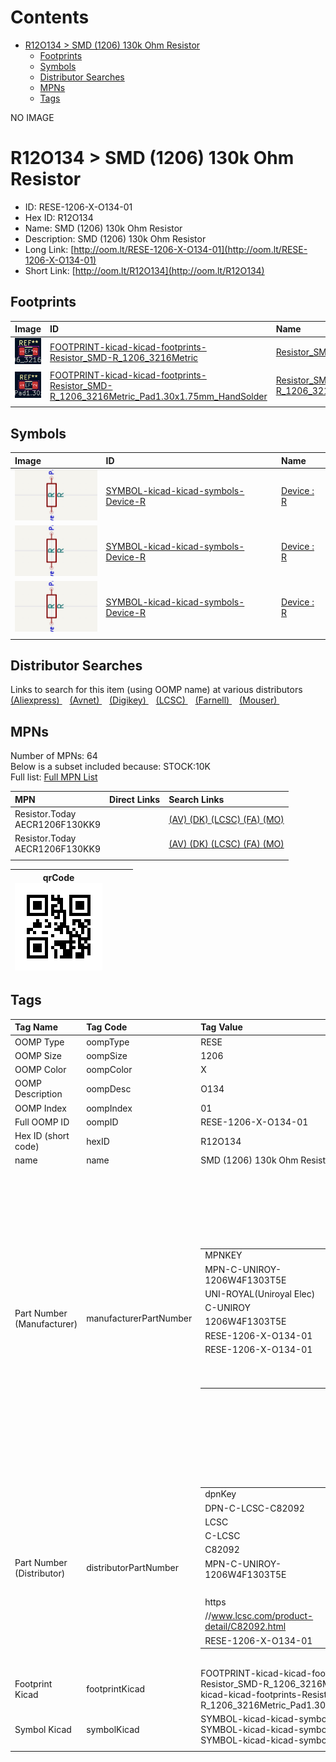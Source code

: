 



Contents
========

* [R12O134 > SMD (1206) 130k Ohm Resistor](#r12o134--smd-1206-130k-ohm-resistor)
	* [Footprints](#footprints)
	* [Symbols](#symbols)
	* [Distributor Searches](#distributor-searches)
	* [MPNs](#mpns)
	* [Tags](#tags)
  
NO IMAGE  
# R12O134 > SMD (1206) 130k Ohm Resistor

- ID: RESE-1206-X-O134-01
- Hex ID: R12O134
- Name: SMD (1206) 130k Ohm Resistor
- Description: SMD (1206) 130k Ohm Resistor
- Long Link: [http://oom.lt/RESE-1206-X-O134-01](http://oom.lt/RESE-1206-X-O134-01)
- Short Link: [http://oom.lt/R12O134](http://oom.lt/R12O134)

## Footprints
  

|Image|ID|Name|
| :--- | :--- | :--- |
|[![](https://raw.githubusercontent.com/oomlout/oomlout_OOMP_eda_V2/main/FOOTPRINT/kicad/kicad-footprints/Resistor_SMD/R_1206_3216Metric/image_140.png)](https://github.com/oomlout/oomlout_OOMP_eda_V2/tree/main/FOOTPRINT/kicad/kicad-footprints/Resistor_SMD/R_1206_3216Metric/)|[FOOTPRINT-kicad-kicad-footprints-Resistor_SMD-R_1206_3216Metric](https://github.com/oomlout/oomlout_OOMP_eda_V2/tree/main/FOOTPRINT/kicad/kicad-footprints/Resistor_SMD/R_1206_3216Metric/)|[Resistor_SMD : R_1206_3216Metric](https://github.com/oomlout/oomlout_OOMP_eda_V2/tree/main/FOOTPRINT/kicad/kicad-footprints/Resistor_SMD/R_1206_3216Metric/)|
|[![](https://raw.githubusercontent.com/oomlout/oomlout_OOMP_eda_V2/main/FOOTPRINT/kicad/kicad-footprints/Resistor_SMD/R_1206_3216Metric_Pad1.30x1.75mm_HandSolder/image_140.png)](https://github.com/oomlout/oomlout_OOMP_eda_V2/tree/main/FOOTPRINT/kicad/kicad-footprints/Resistor_SMD/R_1206_3216Metric_Pad1.30x1.75mm_HandSolder/)|[FOOTPRINT-kicad-kicad-footprints-Resistor_SMD-R_1206_3216Metric_Pad1.30x1.75mm_HandSolder](https://github.com/oomlout/oomlout_OOMP_eda_V2/tree/main/FOOTPRINT/kicad/kicad-footprints/Resistor_SMD/R_1206_3216Metric_Pad1.30x1.75mm_HandSolder/)|[Resistor_SMD : R_1206_3216Metric_Pad1.30x1.75mm_HandSolder](https://github.com/oomlout/oomlout_OOMP_eda_V2/tree/main/FOOTPRINT/kicad/kicad-footprints/Resistor_SMD/R_1206_3216Metric_Pad1.30x1.75mm_HandSolder/)|
||||

## Symbols
  

|Image|ID|Name|
| :--- | :--- | :--- |
|[![](https://raw.githubusercontent.com/oomlout/oomlout_OOMP_eda_V2/main/SYMBOL/kicad/kicad-symbols/Device/R/image_140.png)](https://github.com/oomlout/oomlout_OOMP_eda_V2/tree/main/SYMBOL/kicad/kicad-symbols/Device/R/)|[SYMBOL-kicad-kicad-symbols-Device-R](https://github.com/oomlout/oomlout_OOMP_eda_V2/tree/main/SYMBOL/kicad/kicad-symbols/Device/R/)|[Device : R](https://github.com/oomlout/oomlout_OOMP_eda_V2/tree/main/SYMBOL/kicad/kicad-symbols/Device/R/)|
|[![](https://raw.githubusercontent.com/oomlout/oomlout_OOMP_eda_V2/main/SYMBOL/kicad/kicad-symbols/Device/R/image_140.png)](https://github.com/oomlout/oomlout_OOMP_eda_V2/tree/main/SYMBOL/kicad/kicad-symbols/Device/R/)|[SYMBOL-kicad-kicad-symbols-Device-R](https://github.com/oomlout/oomlout_OOMP_eda_V2/tree/main/SYMBOL/kicad/kicad-symbols/Device/R/)|[Device : R](https://github.com/oomlout/oomlout_OOMP_eda_V2/tree/main/SYMBOL/kicad/kicad-symbols/Device/R/)|
|[![](https://raw.githubusercontent.com/oomlout/oomlout_OOMP_eda_V2/main/SYMBOL/kicad/kicad-symbols/Device/R/image_140.png)](https://github.com/oomlout/oomlout_OOMP_eda_V2/tree/main/SYMBOL/kicad/kicad-symbols/Device/R/)|[SYMBOL-kicad-kicad-symbols-Device-R](https://github.com/oomlout/oomlout_OOMP_eda_V2/tree/main/SYMBOL/kicad/kicad-symbols/Device/R/)|[Device : R](https://github.com/oomlout/oomlout_OOMP_eda_V2/tree/main/SYMBOL/kicad/kicad-symbols/Device/R/)|
||||

## Distributor Searches
  
Links to search for this item (using OOMP name) at various distributors  
[(Aliexpress) ](https://www.aliexpress.com/wholesale?SearchText=1117SMD+1206+130k+Ohm+Resistor)&nbsp;&nbsp;&nbsp;[(Avnet) ](https://www.avnet.com/shop/us/search/SMD+1206+130k+Ohm+Resistor)&nbsp;&nbsp;&nbsp;[(Digikey) ](https://www.digikey.co.uk/en/products/result?s=SMD+1206+130k+Ohm+Resistor)&nbsp;&nbsp;&nbsp;[(LCSC) ](https://www.lcsc.com/search?q=SMD+1206+130k+Ohm+Resistor)&nbsp;&nbsp;&nbsp;[(Farnell) ](https://uk.farnell.com/search?st=SMD+1206+130k+Ohm+Resistor)&nbsp;&nbsp;&nbsp;[(Mouser) ](https://www.mouser.com/c/?q=SMD+1206+130k+Ohm+Resistor)&nbsp;&nbsp;&nbsp;
## MPNs
  
Number of MPNs: 64<br>Below is a subset included because: STOCK:10K <br>Full list: [Full MPN List](MPNLIST.md)  

|MPN|Direct Links|Search Links|
| :--- | :--- | :--- |
|Resistor.Today<br>AECR1206F130KK9||[(AV) ](https://www.avnet.com/shop/us/search/AECR1206F130KK9)[(DK) ](https://www.digikey.co.uk/products/en?keywords=AECR1206F130KK9)[(LCSC) ](https://www.lcsc.com/search?q=AECR1206F130KK9)[(FA) ](https://uk.farnell.com/search?st=AECR1206F130KK9)[(MO) ](https://www.mouser.com/c/?q=AECR1206F130KK9)|
|Resistor.Today<br>AECR1206F130KK9||[(AV) ](https://www.avnet.com/shop/us/search/AECR1206F130KK9)[(DK) ](https://www.digikey.co.uk/products/en?keywords=AECR1206F130KK9)[(LCSC) ](https://www.lcsc.com/search?q=AECR1206F130KK9)[(FA) ](https://uk.farnell.com/search?st=AECR1206F130KK9)[(MO) ](https://www.mouser.com/c/?q=AECR1206F130KK9)|
||||
  

|qrCode<br>[![](https://raw.githubusercontent.com/oomlout/oomlout_OOMP_parts_V2/main/RESE/1206/X/O134/01/qrCode_140.png)](https://github.com/oomlout/oomlout_OOMP_parts_V2/tree/main/RESE/1206/X/O134/01/qrCode.png)||||
| :---: | :---: | :---: | :---: |

## Tags
  

|Tag Name|Tag Code|Tag Value|
| :--- | :--- | :--- |
|OOMP Type|oompType|RESE|
|OOMP Size|oompSize|1206|
|OOMP Color|oompColor|X|
|OOMP Description|oompDesc|O134|
|OOMP Index|oompIndex|01|
|Full OOMP ID|oompID|RESE-1206-X-O134-01|
|Hex ID (short code)|hexID|R12O134|
|name|name|SMD (1206) 130k Ohm Resistor|
|Part Number (Manufacturer)|manufacturerPartNumber|<table><tr><td>MPNKEY</td></tr><tr><td> MPN-C-UNIROY-1206W4F1303T5E</td><td> MANUFACTURER</td></tr><tr><td> UNI-ROYAL(Uniroyal Elec)</td><td> MANUCODE</td></tr><tr><td> C-UNIROY</td><td> MPN</td></tr><tr><td> 1206W4F1303T5E</td><td> OOMPIDPARTIAL</td></tr><tr><td> RESE-1206-X-O134-01</td><td> OOMPID</td></tr><tr><td> RESE-1206-X-O134-01</td><td> LINK</td></tr><tr><td> </td><td> DESCRIPTION</td></tr><tr><td> </td><td> TAGS</td></tr><tr><td> </td></tr></table></td><td> <table><tr><td>MPNKEY</td></tr><tr><td> MPN-C-UNIROY-1206W4J0134T5E</td><td> MANUFACTURER</td></tr><tr><td> UNI-ROYAL(Uniroyal Elec)</td><td> MANUCODE</td></tr><tr><td> C-UNIROY</td><td> MPN</td></tr><tr><td> 1206W4J0134T5E</td><td> OOMPIDPARTIAL</td></tr><tr><td> RESE-1206-X-O134-01</td><td> OOMPID</td></tr><tr><td> RESE-1206-X-O134-01</td><td> LINK</td></tr><tr><td> </td><td> DESCRIPTION</td></tr><tr><td> </td><td> TAGS</td></tr><tr><td> </td></tr></table></td><td> <table><tr><td>MPNKEY</td></tr><tr><td> MPN-C-RALEC-RTT061303FTP</td><td> MANUFACTURER</td></tr><tr><td> RALEC</td><td> MANUCODE</td></tr><tr><td> C-RALEC</td><td> MPN</td></tr><tr><td> RTT061303FTP</td><td> OOMPIDPARTIAL</td></tr><tr><td> RESE-1206-X-O134-01</td><td> OOMPID</td></tr><tr><td> RESE-1206-X-O134-01</td><td> LINK</td></tr><tr><td> </td><td> DESCRIPTION</td></tr><tr><td> </td><td> TAGS</td></tr><tr><td> STOCK</td></tr><tr><td>1K</td></tr></table></td><td> <table><tr><td>MPNKEY</td></tr><tr><td> MPN-C-RALEC-RTT06134JTP</td><td> MANUFACTURER</td></tr><tr><td> RALEC</td><td> MANUCODE</td></tr><tr><td> C-RALEC</td><td> MPN</td></tr><tr><td> RTT06134JTP</td><td> OOMPIDPARTIAL</td></tr><tr><td> RESE-1206-X-O134-01</td><td> OOMPID</td></tr><tr><td> RESE-1206-X-O134-01</td><td> LINK</td></tr><tr><td> </td><td> DESCRIPTION</td></tr><tr><td> </td><td> TAGS</td></tr><tr><td> </td></tr></table></td><td> <table><tr><td>MPNKEY</td></tr><tr><td> MPN-C-WALSIN-WR12X1303FTL</td><td> MANUFACTURER</td></tr><tr><td> Walsin Tech Corp</td><td> MANUCODE</td></tr><tr><td> C-WALSIN</td><td> MPN</td></tr><tr><td> WR12X1303FTL</td><td> OOMPIDPARTIAL</td></tr><tr><td> RESE-1206-X-O134-01</td><td> OOMPID</td></tr><tr><td> RESE-1206-X-O134-01</td><td> LINK</td></tr><tr><td> </td><td> DESCRIPTION</td></tr><tr><td> </td><td> TAGS</td></tr><tr><td> STOCK</td></tr><tr><td>1K</td></tr></table></td><td> <table><tr><td>MPNKEY</td></tr><tr><td> MPN-C-BOURNS-CR1206-FX-1303ELF</td><td> MANUFACTURER</td></tr><tr><td> BOURNS</td><td> MANUCODE</td></tr><tr><td> C-BOURNS</td><td> MPN</td></tr><tr><td> CR1206-FX-1303ELF</td><td> OOMPIDPARTIAL</td></tr><tr><td> RESE-1206-X-O134-01</td><td> OOMPID</td></tr><tr><td> RESE-1206-X-O134-01</td><td> LINK</td></tr><tr><td> </td><td> DESCRIPTION</td></tr><tr><td> </td><td> TAGS</td></tr><tr><td> STOCK</td></tr><tr><td>1K</td></tr></table></td><td> <table><tr><td>MPNKEY</td></tr><tr><td> MPN-C-TAITEC-RMS12JT134</td><td> MANUFACTURER</td></tr><tr><td> TA-I Tech</td><td> MANUCODE</td></tr><tr><td> C-TAITEC</td><td> MPN</td></tr><tr><td> RMS12JT134</td><td> OOMPIDPARTIAL</td></tr><tr><td> RESE-1206-X-O134-01</td><td> OOMPID</td></tr><tr><td> RESE-1206-X-O134-01</td><td> LINK</td></tr><tr><td> </td><td> DESCRIPTION</td></tr><tr><td> </td><td> TAGS</td></tr><tr><td> </td></tr></table></td><td> <table><tr><td>MPNKEY</td></tr><tr><td> MPN-C-YAGEO-AC1206FR-07130KL</td><td> MANUFACTURER</td></tr><tr><td> YAGEO</td><td> MANUCODE</td></tr><tr><td> C-YAGEO</td><td> MPN</td></tr><tr><td> AC1206FR-07130KL</td><td> OOMPIDPARTIAL</td></tr><tr><td> RESE-1206-X-O134-01</td><td> OOMPID</td></tr><tr><td> RESE-1206-X-O134-01</td><td> LINK</td></tr><tr><td> </td><td> DESCRIPTION</td></tr><tr><td> </td><td> TAGS</td></tr><tr><td> STOCK</td></tr><tr><td>1K</td></tr></table></td><td> <table><tr><td>MPNKEY</td></tr><tr><td> MPN-C-YAGEO-AC1206JR-07130KL</td><td> MANUFACTURER</td></tr><tr><td> YAGEO</td><td> MANUCODE</td></tr><tr><td> C-YAGEO</td><td> MPN</td></tr><tr><td> AC1206JR-07130KL</td><td> OOMPIDPARTIAL</td></tr><tr><td> RESE-1206-X-O134-01</td><td> OOMPID</td></tr><tr><td> RESE-1206-X-O134-01</td><td> LINK</td></tr><tr><td> </td><td> DESCRIPTION</td></tr><tr><td> </td><td> TAGS</td></tr><tr><td> </td></tr></table></td><td> <table><tr><td>MPNKEY</td></tr><tr><td> MPN-C-TAITEC-RM12FTN1303</td><td> MANUFACTURER</td></tr><tr><td> TA-I Tech</td><td> MANUCODE</td></tr><tr><td> C-TAITEC</td><td> MPN</td></tr><tr><td> RM12FTN1303</td><td> OOMPIDPARTIAL</td></tr><tr><td> RESE-1206-X-O134-01</td><td> OOMPID</td></tr><tr><td> RESE-1206-X-O134-01</td><td> LINK</td></tr><tr><td> </td><td> DESCRIPTION</td></tr><tr><td> </td><td> TAGS</td></tr><tr><td> </td></tr></table></td><td> <table><tr><td>MPNKEY</td></tr><tr><td> MPN-C-FHGUAN-RS-06K1303FT</td><td> MANUFACTURER</td></tr><tr><td> FH (Guangdong Fenghua Advanced Tech)</td><td> MANUCODE</td></tr><tr><td> C-FHGUAN</td><td> MPN</td></tr><tr><td> RS-06K1303FT</td><td> OOMPIDPARTIAL</td></tr><tr><td> RESE-1206-X-O134-01</td><td> OOMPID</td></tr><tr><td> RESE-1206-X-O134-01</td><td> LINK</td></tr><tr><td> </td><td> DESCRIPTION</td></tr><tr><td> </td><td> TAGS</td></tr><tr><td> STOCK</td></tr><tr><td>1K</td></tr></table></td><td> <table><tr><td>MPNKEY</td></tr><tr><td> MPN-C-FHGUAN-RS-06K134JT</td><td> MANUFACTURER</td></tr><tr><td> FH (Guangdong Fenghua Advanced Tech)</td><td> MANUCODE</td></tr><tr><td> C-FHGUAN</td><td> MPN</td></tr><tr><td> RS-06K134JT</td><td> OOMPIDPARTIAL</td></tr><tr><td> RESE-1206-X-O134-01</td><td> OOMPID</td></tr><tr><td> RESE-1206-X-O134-01</td><td> LINK</td></tr><tr><td> </td><td> DESCRIPTION</td></tr><tr><td> </td><td> TAGS</td></tr><tr><td> STOCK</td></tr><tr><td>1K</td></tr></table></td><td> <table><tr><td>MPNKEY</td></tr><tr><td> MPN-C-RESIST-AECR1206F130KK9</td><td> MANUFACTURER</td></tr><tr><td> Resistor.Today</td><td> MANUCODE</td></tr><tr><td> C-RESIST</td><td> MPN</td></tr><tr><td> AECR1206F130KK9</td><td> OOMPIDPARTIAL</td></tr><tr><td> RESE-1206-X-O134-01</td><td> OOMPID</td></tr><tr><td> RESE-1206-X-O134-01</td><td> LINK</td></tr><tr><td> </td><td> DESCRIPTION</td></tr><tr><td> </td><td> TAGS</td></tr><tr><td> STOCK</td></tr><tr><td>10K</td></tr></table></td><td> <table><tr><td>MPNKEY</td></tr><tr><td> MPN-C-WALSIN-WR12X134JTL</td><td> MANUFACTURER</td></tr><tr><td> Walsin Tech Corp</td><td> MANUCODE</td></tr><tr><td> C-WALSIN</td><td> MPN</td></tr><tr><td> WR12X134JTL</td><td> OOMPIDPARTIAL</td></tr><tr><td> RESE-1206-X-O134-01</td><td> OOMPID</td></tr><tr><td> RESE-1206-X-O134-01</td><td> LINK</td></tr><tr><td> </td><td> DESCRIPTION</td></tr><tr><td> </td><td> TAGS</td></tr><tr><td> </td></tr></table></td><td> <table><tr><td>MPNKEY</td></tr><tr><td> MPN-C-YAGEO-RC1206FR-07130KL</td><td> MANUFACTURER</td></tr><tr><td> YAGEO</td><td> MANUCODE</td></tr><tr><td> C-YAGEO</td><td> MPN</td></tr><tr><td> RC1206FR-07130KL</td><td> OOMPIDPARTIAL</td></tr><tr><td> RESE-1206-X-O134-01</td><td> OOMPID</td></tr><tr><td> RESE-1206-X-O134-01</td><td> LINK</td></tr><tr><td> </td><td> DESCRIPTION</td></tr><tr><td> </td><td> TAGS</td></tr><tr><td> STOCK</td></tr><tr><td>1K</td></tr></table></td><td> <table><tr><td>MPNKEY</td></tr><tr><td> MPN-C-YAGEO-RC1206JR-07130KL</td><td> MANUFACTURER</td></tr><tr><td> YAGEO</td><td> MANUCODE</td></tr><tr><td> C-YAGEO</td><td> MPN</td></tr><tr><td> RC1206JR-07130KL</td><td> OOMPIDPARTIAL</td></tr><tr><td> RESE-1206-X-O134-01</td><td> OOMPID</td></tr><tr><td> RESE-1206-X-O134-01</td><td> LINK</td></tr><tr><td> </td><td> DESCRIPTION</td></tr><tr><td> </td><td> TAGS</td></tr><tr><td> STOCK</td></tr><tr><td>1K</td></tr></table></td><td> <table><tr><td>MPNKEY</td></tr><tr><td> MPN-C-KOASPE-RK73H2BTTD1303F</td><td> MANUFACTURER</td></tr><tr><td> KOA Speer Elec</td><td> MANUCODE</td></tr><tr><td> C-KOASPE</td><td> MPN</td></tr><tr><td> RK73H2BTTD1303F</td><td> OOMPIDPARTIAL</td></tr><tr><td> RESE-1206-X-O134-01</td><td> OOMPID</td></tr><tr><td> RESE-1206-X-O134-01</td><td> LINK</td></tr><tr><td> </td><td> DESCRIPTION</td></tr><tr><td> </td><td> TAGS</td></tr><tr><td> </td></tr></table></td><td> <table><tr><td>MPNKEY</td></tr><tr><td> MPN-C-PANASO-ERJ-U08J134V</td><td> MANUFACTURER</td></tr><tr><td> PANASONIC</td><td> MANUCODE</td></tr><tr><td> C-PANASO</td><td> MPN</td></tr><tr><td> ERJ-U08J134V</td><td> OOMPIDPARTIAL</td></tr><tr><td> RESE-1206-X-O134-01</td><td> OOMPID</td></tr><tr><td> RESE-1206-X-O134-01</td><td> LINK</td></tr><tr><td> </td><td> DESCRIPTION</td></tr><tr><td> </td><td> TAGS</td></tr><tr><td> </td></tr></table></td><td> <table><tr><td>MPNKEY</td></tr><tr><td> MPN-C-SUSUMU-RGV3216P-1303-B-T1</td><td> MANUFACTURER</td></tr><tr><td> SUSUMU</td><td> MANUCODE</td></tr><tr><td> C-SUSUMU</td><td> MPN</td></tr><tr><td> RGV3216P-1303-B-T1</td><td> OOMPIDPARTIAL</td></tr><tr><td> RESE-1206-X-O134-01</td><td> OOMPID</td></tr><tr><td> RESE-1206-X-O134-01</td><td> LINK</td></tr><tr><td> </td><td> DESCRIPTION</td></tr><tr><td> </td><td> TAGS</td></tr><tr><td> </td></tr></table></td><td> <table><tr><td>MPNKEY</td></tr><tr><td> MPN-C-YAGEO-AT1206DRE07130KL</td><td> MANUFACTURER</td></tr><tr><td> YAGEO</td><td> MANUCODE</td></tr><tr><td> C-YAGEO</td><td> MPN</td></tr><tr><td> AT1206DRE07130KL</td><td> OOMPIDPARTIAL</td></tr><tr><td> RESE-1206-X-O134-01</td><td> OOMPID</td></tr><tr><td> RESE-1206-X-O134-01</td><td> LINK</td></tr><tr><td> </td><td> DESCRIPTION</td></tr><tr><td> </td><td> TAGS</td></tr><tr><td> </td></tr></table></td><td> <table><tr><td>MPNKEY</td></tr><tr><td> MPN-C-VISHAY-MCA12060D1303BP100</td><td> MANUFACTURER</td></tr><tr><td> Vishay Intertech</td><td> MANUCODE</td></tr><tr><td> C-VISHAY</td><td> MPN</td></tr><tr><td> MCA12060D1303BP100</td><td> OOMPIDPARTIAL</td></tr><tr><td> RESE-1206-X-O134-01</td><td> OOMPID</td></tr><tr><td> RESE-1206-X-O134-01</td><td> LINK</td></tr><tr><td> </td><td> DESCRIPTION</td></tr><tr><td> </td><td> TAGS</td></tr><tr><td> </td></tr></table></td><td> <table><tr><td>MPNKEY</td></tr><tr><td> MPN-C-SUSUMU-RG3216N-1303-B-T5</td><td> MANUFACTURER</td></tr><tr><td> SUSUMU</td><td> MANUCODE</td></tr><tr><td> C-SUSUMU</td><td> MPN</td></tr><tr><td> RG3216N-1303-B-T5</td><td> OOMPIDPARTIAL</td></tr><tr><td> RESE-1206-X-O134-01</td><td> OOMPID</td></tr><tr><td> RESE-1206-X-O134-01</td><td> LINK</td></tr><tr><td> </td><td> DESCRIPTION</td></tr><tr><td> </td><td> TAGS</td></tr><tr><td> </td></tr></table></td><td> <table><tr><td>MPNKEY</td></tr><tr><td> MPN-C-TECONN-RP73D2B130KBTDF</td><td> MANUFACTURER</td></tr><tr><td> TE Connectivity</td><td> MANUCODE</td></tr><tr><td> C-TECONN</td><td> MPN</td></tr><tr><td> RP73D2B130KBTDF</td><td> OOMPIDPARTIAL</td></tr><tr><td> RESE-1206-X-O134-01</td><td> OOMPID</td></tr><tr><td> RESE-1206-X-O134-01</td><td> LINK</td></tr><tr><td> </td><td> DESCRIPTION</td></tr><tr><td> </td><td> TAGS</td></tr><tr><td> </td></tr></table></td><td> <table><tr><td>MPNKEY</td></tr><tr><td> MPN-C-PANASO-ERJ-8ENF1303V</td><td> MANUFACTURER</td></tr><tr><td> PANASONIC</td><td> MANUCODE</td></tr><tr><td> C-PANASO</td><td> MPN</td></tr><tr><td> ERJ-8ENF1303V</td><td> OOMPIDPARTIAL</td></tr><tr><td> RESE-1206-X-O134-01</td><td> OOMPID</td></tr><tr><td> RESE-1206-X-O134-01</td><td> LINK</td></tr><tr><td> </td><td> DESCRIPTION</td></tr><tr><td> </td><td> TAGS</td></tr><tr><td> </td></tr></table></td><td> <table><tr><td>MPNKEY</td></tr><tr><td> MPN-C-VISHAY-TNPW1206130KBEEA</td><td> MANUFACTURER</td></tr><tr><td> Vishay Intertech</td><td> MANUCODE</td></tr><tr><td> C-VISHAY</td><td> MPN</td></tr><tr><td> TNPW1206130KBEEA</td><td> OOMPIDPARTIAL</td></tr><tr><td> RESE-1206-X-O134-01</td><td> OOMPID</td></tr><tr><td> RESE-1206-X-O134-01</td><td> LINK</td></tr><tr><td> </td><td> DESCRIPTION</td></tr><tr><td> </td><td> TAGS</td></tr><tr><td> </td></tr></table></td><td> <table><tr><td>MPNKEY</td></tr><tr><td> MPN-C-TECONN-RQ73C2B130KBTD</td><td> MANUFACTURER</td></tr><tr><td> TE Connectivity</td><td> MANUCODE</td></tr><tr><td> C-TECONN</td><td> MPN</td></tr><tr><td> RQ73C2B130KBTD</td><td> OOMPIDPARTIAL</td></tr><tr><td> RESE-1206-X-O134-01</td><td> OOMPID</td></tr><tr><td> RESE-1206-X-O134-01</td><td> LINK</td></tr><tr><td> </td><td> DESCRIPTION</td></tr><tr><td> </td><td> TAGS</td></tr><tr><td> </td></tr></table></td><td> <table><tr><td>MPNKEY</td></tr><tr><td> MPN-C-VISHAY-CRCW1206130KJNEA</td><td> MANUFACTURER</td></tr><tr><td> Vishay Intertech</td><td> MANUCODE</td></tr><tr><td> C-VISHAY</td><td> MPN</td></tr><tr><td> CRCW1206130KJNEA</td><td> OOMPIDPARTIAL</td></tr><tr><td> RESE-1206-X-O134-01</td><td> OOMPID</td></tr><tr><td> RESE-1206-X-O134-01</td><td> LINK</td></tr><tr><td> </td><td> DESCRIPTION</td></tr><tr><td> </td><td> TAGS</td></tr><tr><td> </td></tr></table></td><td> <table><tr><td>MPNKEY</td></tr><tr><td> MPN-C-TECONN-CRG1206F130K</td><td> MANUFACTURER</td></tr><tr><td> TE Connectivity</td><td> MANUCODE</td></tr><tr><td> C-TECONN</td><td> MPN</td></tr><tr><td> CRG1206F130K</td><td> OOMPIDPARTIAL</td></tr><tr><td> RESE-1206-X-O134-01</td><td> OOMPID</td></tr><tr><td> RESE-1206-X-O134-01</td><td> LINK</td></tr><tr><td> </td><td> DESCRIPTION</td></tr><tr><td> </td><td> TAGS</td></tr><tr><td> </td></tr></table></td><td> <table><tr><td>MPNKEY</td></tr><tr><td> MPN-C-TECONN-CRGH1206J130K</td><td> MANUFACTURER</td></tr><tr><td> TE Connectivity</td><td> MANUCODE</td></tr><tr><td> C-TECONN</td><td> MPN</td></tr><tr><td> CRGH1206J130K</td><td> OOMPIDPARTIAL</td></tr><tr><td> RESE-1206-X-O134-01</td><td> OOMPID</td></tr><tr><td> RESE-1206-X-O134-01</td><td> LINK</td></tr><tr><td> </td><td> DESCRIPTION</td></tr><tr><td> </td><td> TAGS</td></tr><tr><td> </td></tr></table></td><td> <table><tr><td>MPNKEY</td></tr><tr><td> MPN-C-ROHMSE-KTR18EZPJ134</td><td> MANUFACTURER</td></tr><tr><td> ROHM Semicon</td><td> MANUCODE</td></tr><tr><td> C-ROHMSE</td><td> MPN</td></tr><tr><td> KTR18EZPJ134</td><td> OOMPIDPARTIAL</td></tr><tr><td> RESE-1206-X-O134-01</td><td> OOMPID</td></tr><tr><td> RESE-1206-X-O134-01</td><td> LINK</td></tr><tr><td> </td><td> DESCRIPTION</td></tr><tr><td> </td><td> TAGS</td></tr><tr><td> </td></tr></table></td><td> <table><tr><td>MPNKEY</td></tr><tr><td> MPN-C-TECONN-CRGH1206F130K</td><td> MANUFACTURER</td></tr><tr><td> TE Connectivity</td><td> MANUCODE</td></tr><tr><td> C-TECONN</td><td> MPN</td></tr><tr><td> CRGH1206F130K</td><td> OOMPIDPARTIAL</td></tr><tr><td> RESE-1206-X-O134-01</td><td> OOMPID</td></tr><tr><td> RESE-1206-X-O134-01</td><td> LINK</td></tr><tr><td> </td><td> DESCRIPTION</td></tr><tr><td> </td><td> TAGS</td></tr><tr><td> </td></tr></table></td><td> <table><tr><td>MPNKEY</td></tr><tr><td> MPN-C-PANASO-ERJ-S08J134V</td><td> MANUFACTURER</td></tr><tr><td> PANASONIC</td><td> MANUCODE</td></tr><tr><td> C-PANASO</td><td> MPN</td></tr><tr><td> ERJ-S08J134V</td><td> OOMPIDPARTIAL</td></tr><tr><td> RESE-1206-X-O134-01</td><td> OOMPID</td></tr><tr><td> RESE-1206-X-O134-01</td><td> LINK</td></tr><tr><td> </td><td> DESCRIPTION</td></tr><tr><td> </td><td> TAGS</td></tr><tr><td> </td></tr></table></td><td> <table><tr><td>MPNKEY</td></tr><tr><td> MPN-C-UNIROY-1206W4F1303T5E</td><td> MANUFACTURER</td></tr><tr><td> UNI-ROYAL(Uniroyal Elec)</td><td> MANUCODE</td></tr><tr><td> C-UNIROY</td><td> MPN</td></tr><tr><td> 1206W4F1303T5E</td><td> OOMPIDPARTIAL</td></tr><tr><td> RESE-1206-X-O134-01</td><td> OOMPID</td></tr><tr><td> RESE-1206-X-O134-01</td><td> LINK</td></tr><tr><td> </td><td> DESCRIPTION</td></tr><tr><td> </td><td> TAGS</td></tr><tr><td> </td></tr></table></td><td> <table><tr><td>MPNKEY</td></tr><tr><td> MPN-C-UNIROY-1206W4J0134T5E</td><td> MANUFACTURER</td></tr><tr><td> UNI-ROYAL(Uniroyal Elec)</td><td> MANUCODE</td></tr><tr><td> C-UNIROY</td><td> MPN</td></tr><tr><td> 1206W4J0134T5E</td><td> OOMPIDPARTIAL</td></tr><tr><td> RESE-1206-X-O134-01</td><td> OOMPID</td></tr><tr><td> RESE-1206-X-O134-01</td><td> LINK</td></tr><tr><td> </td><td> DESCRIPTION</td></tr><tr><td> </td><td> TAGS</td></tr><tr><td> </td></tr></table></td><td> <table><tr><td>MPNKEY</td></tr><tr><td> MPN-C-RALEC-RTT061303FTP</td><td> MANUFACTURER</td></tr><tr><td> RALEC</td><td> MANUCODE</td></tr><tr><td> C-RALEC</td><td> MPN</td></tr><tr><td> RTT061303FTP</td><td> OOMPIDPARTIAL</td></tr><tr><td> RESE-1206-X-O134-01</td><td> OOMPID</td></tr><tr><td> RESE-1206-X-O134-01</td><td> LINK</td></tr><tr><td> </td><td> DESCRIPTION</td></tr><tr><td> </td><td> TAGS</td></tr><tr><td> STOCK</td></tr><tr><td>1K</td></tr></table></td><td> <table><tr><td>MPNKEY</td></tr><tr><td> MPN-C-RALEC-RTT06134JTP</td><td> MANUFACTURER</td></tr><tr><td> RALEC</td><td> MANUCODE</td></tr><tr><td> C-RALEC</td><td> MPN</td></tr><tr><td> RTT06134JTP</td><td> OOMPIDPARTIAL</td></tr><tr><td> RESE-1206-X-O134-01</td><td> OOMPID</td></tr><tr><td> RESE-1206-X-O134-01</td><td> LINK</td></tr><tr><td> </td><td> DESCRIPTION</td></tr><tr><td> </td><td> TAGS</td></tr><tr><td> </td></tr></table></td><td> <table><tr><td>MPNKEY</td></tr><tr><td> MPN-C-WALSIN-WR12X1303FTL</td><td> MANUFACTURER</td></tr><tr><td> Walsin Tech Corp</td><td> MANUCODE</td></tr><tr><td> C-WALSIN</td><td> MPN</td></tr><tr><td> WR12X1303FTL</td><td> OOMPIDPARTIAL</td></tr><tr><td> RESE-1206-X-O134-01</td><td> OOMPID</td></tr><tr><td> RESE-1206-X-O134-01</td><td> LINK</td></tr><tr><td> </td><td> DESCRIPTION</td></tr><tr><td> </td><td> TAGS</td></tr><tr><td> STOCK</td></tr><tr><td>1K</td></tr></table></td><td> <table><tr><td>MPNKEY</td></tr><tr><td> MPN-C-BOURNS-CR1206-FX-1303ELF</td><td> MANUFACTURER</td></tr><tr><td> BOURNS</td><td> MANUCODE</td></tr><tr><td> C-BOURNS</td><td> MPN</td></tr><tr><td> CR1206-FX-1303ELF</td><td> OOMPIDPARTIAL</td></tr><tr><td> RESE-1206-X-O134-01</td><td> OOMPID</td></tr><tr><td> RESE-1206-X-O134-01</td><td> LINK</td></tr><tr><td> </td><td> DESCRIPTION</td></tr><tr><td> </td><td> TAGS</td></tr><tr><td> STOCK</td></tr><tr><td>1K</td></tr></table></td><td> <table><tr><td>MPNKEY</td></tr><tr><td> MPN-C-TAITEC-RMS12JT134</td><td> MANUFACTURER</td></tr><tr><td> TA-I Tech</td><td> MANUCODE</td></tr><tr><td> C-TAITEC</td><td> MPN</td></tr><tr><td> RMS12JT134</td><td> OOMPIDPARTIAL</td></tr><tr><td> RESE-1206-X-O134-01</td><td> OOMPID</td></tr><tr><td> RESE-1206-X-O134-01</td><td> LINK</td></tr><tr><td> </td><td> DESCRIPTION</td></tr><tr><td> </td><td> TAGS</td></tr><tr><td> </td></tr></table></td><td> <table><tr><td>MPNKEY</td></tr><tr><td> MPN-C-YAGEO-AC1206FR-07130KL</td><td> MANUFACTURER</td></tr><tr><td> YAGEO</td><td> MANUCODE</td></tr><tr><td> C-YAGEO</td><td> MPN</td></tr><tr><td> AC1206FR-07130KL</td><td> OOMPIDPARTIAL</td></tr><tr><td> RESE-1206-X-O134-01</td><td> OOMPID</td></tr><tr><td> RESE-1206-X-O134-01</td><td> LINK</td></tr><tr><td> </td><td> DESCRIPTION</td></tr><tr><td> </td><td> TAGS</td></tr><tr><td> STOCK</td></tr><tr><td>1K</td></tr></table></td><td> <table><tr><td>MPNKEY</td></tr><tr><td> MPN-C-YAGEO-AC1206JR-07130KL</td><td> MANUFACTURER</td></tr><tr><td> YAGEO</td><td> MANUCODE</td></tr><tr><td> C-YAGEO</td><td> MPN</td></tr><tr><td> AC1206JR-07130KL</td><td> OOMPIDPARTIAL</td></tr><tr><td> RESE-1206-X-O134-01</td><td> OOMPID</td></tr><tr><td> RESE-1206-X-O134-01</td><td> LINK</td></tr><tr><td> </td><td> DESCRIPTION</td></tr><tr><td> </td><td> TAGS</td></tr><tr><td> </td></tr></table></td><td> <table><tr><td>MPNKEY</td></tr><tr><td> MPN-C-TAITEC-RM12FTN1303</td><td> MANUFACTURER</td></tr><tr><td> TA-I Tech</td><td> MANUCODE</td></tr><tr><td> C-TAITEC</td><td> MPN</td></tr><tr><td> RM12FTN1303</td><td> OOMPIDPARTIAL</td></tr><tr><td> RESE-1206-X-O134-01</td><td> OOMPID</td></tr><tr><td> RESE-1206-X-O134-01</td><td> LINK</td></tr><tr><td> </td><td> DESCRIPTION</td></tr><tr><td> </td><td> TAGS</td></tr><tr><td> </td></tr></table></td><td> <table><tr><td>MPNKEY</td></tr><tr><td> MPN-C-FHGUAN-RS-06K1303FT</td><td> MANUFACTURER</td></tr><tr><td> FH (Guangdong Fenghua Advanced Tech)</td><td> MANUCODE</td></tr><tr><td> C-FHGUAN</td><td> MPN</td></tr><tr><td> RS-06K1303FT</td><td> OOMPIDPARTIAL</td></tr><tr><td> RESE-1206-X-O134-01</td><td> OOMPID</td></tr><tr><td> RESE-1206-X-O134-01</td><td> LINK</td></tr><tr><td> </td><td> DESCRIPTION</td></tr><tr><td> </td><td> TAGS</td></tr><tr><td> STOCK</td></tr><tr><td>1K</td></tr></table></td><td> <table><tr><td>MPNKEY</td></tr><tr><td> MPN-C-FHGUAN-RS-06K134JT</td><td> MANUFACTURER</td></tr><tr><td> FH (Guangdong Fenghua Advanced Tech)</td><td> MANUCODE</td></tr><tr><td> C-FHGUAN</td><td> MPN</td></tr><tr><td> RS-06K134JT</td><td> OOMPIDPARTIAL</td></tr><tr><td> RESE-1206-X-O134-01</td><td> OOMPID</td></tr><tr><td> RESE-1206-X-O134-01</td><td> LINK</td></tr><tr><td> </td><td> DESCRIPTION</td></tr><tr><td> </td><td> TAGS</td></tr><tr><td> STOCK</td></tr><tr><td>1K</td></tr></table></td><td> <table><tr><td>MPNKEY</td></tr><tr><td> MPN-C-RESIST-AECR1206F130KK9</td><td> MANUFACTURER</td></tr><tr><td> Resistor.Today</td><td> MANUCODE</td></tr><tr><td> C-RESIST</td><td> MPN</td></tr><tr><td> AECR1206F130KK9</td><td> OOMPIDPARTIAL</td></tr><tr><td> RESE-1206-X-O134-01</td><td> OOMPID</td></tr><tr><td> RESE-1206-X-O134-01</td><td> LINK</td></tr><tr><td> </td><td> DESCRIPTION</td></tr><tr><td> </td><td> TAGS</td></tr><tr><td> STOCK</td></tr><tr><td>10K</td></tr></table></td><td> <table><tr><td>MPNKEY</td></tr><tr><td> MPN-C-WALSIN-WR12X134JTL</td><td> MANUFACTURER</td></tr><tr><td> Walsin Tech Corp</td><td> MANUCODE</td></tr><tr><td> C-WALSIN</td><td> MPN</td></tr><tr><td> WR12X134JTL</td><td> OOMPIDPARTIAL</td></tr><tr><td> RESE-1206-X-O134-01</td><td> OOMPID</td></tr><tr><td> RESE-1206-X-O134-01</td><td> LINK</td></tr><tr><td> </td><td> DESCRIPTION</td></tr><tr><td> </td><td> TAGS</td></tr><tr><td> </td></tr></table></td><td> <table><tr><td>MPNKEY</td></tr><tr><td> MPN-C-YAGEO-RC1206FR-07130KL</td><td> MANUFACTURER</td></tr><tr><td> YAGEO</td><td> MANUCODE</td></tr><tr><td> C-YAGEO</td><td> MPN</td></tr><tr><td> RC1206FR-07130KL</td><td> OOMPIDPARTIAL</td></tr><tr><td> RESE-1206-X-O134-01</td><td> OOMPID</td></tr><tr><td> RESE-1206-X-O134-01</td><td> LINK</td></tr><tr><td> </td><td> DESCRIPTION</td></tr><tr><td> </td><td> TAGS</td></tr><tr><td> STOCK</td></tr><tr><td>1K</td></tr></table></td><td> <table><tr><td>MPNKEY</td></tr><tr><td> MPN-C-YAGEO-RC1206JR-07130KL</td><td> MANUFACTURER</td></tr><tr><td> YAGEO</td><td> MANUCODE</td></tr><tr><td> C-YAGEO</td><td> MPN</td></tr><tr><td> RC1206JR-07130KL</td><td> OOMPIDPARTIAL</td></tr><tr><td> RESE-1206-X-O134-01</td><td> OOMPID</td></tr><tr><td> RESE-1206-X-O134-01</td><td> LINK</td></tr><tr><td> </td><td> DESCRIPTION</td></tr><tr><td> </td><td> TAGS</td></tr><tr><td> STOCK</td></tr><tr><td>1K</td></tr></table></td><td> <table><tr><td>MPNKEY</td></tr><tr><td> MPN-C-KOASPE-RK73H2BTTD1303F</td><td> MANUFACTURER</td></tr><tr><td> KOA Speer Elec</td><td> MANUCODE</td></tr><tr><td> C-KOASPE</td><td> MPN</td></tr><tr><td> RK73H2BTTD1303F</td><td> OOMPIDPARTIAL</td></tr><tr><td> RESE-1206-X-O134-01</td><td> OOMPID</td></tr><tr><td> RESE-1206-X-O134-01</td><td> LINK</td></tr><tr><td> </td><td> DESCRIPTION</td></tr><tr><td> </td><td> TAGS</td></tr><tr><td> </td></tr></table></td><td> <table><tr><td>MPNKEY</td></tr><tr><td> MPN-C-PANASO-ERJ-U08J134V</td><td> MANUFACTURER</td></tr><tr><td> PANASONIC</td><td> MANUCODE</td></tr><tr><td> C-PANASO</td><td> MPN</td></tr><tr><td> ERJ-U08J134V</td><td> OOMPIDPARTIAL</td></tr><tr><td> RESE-1206-X-O134-01</td><td> OOMPID</td></tr><tr><td> RESE-1206-X-O134-01</td><td> LINK</td></tr><tr><td> </td><td> DESCRIPTION</td></tr><tr><td> </td><td> TAGS</td></tr><tr><td> </td></tr></table></td><td> <table><tr><td>MPNKEY</td></tr><tr><td> MPN-C-SUSUMU-RGV3216P-1303-B-T1</td><td> MANUFACTURER</td></tr><tr><td> SUSUMU</td><td> MANUCODE</td></tr><tr><td> C-SUSUMU</td><td> MPN</td></tr><tr><td> RGV3216P-1303-B-T1</td><td> OOMPIDPARTIAL</td></tr><tr><td> RESE-1206-X-O134-01</td><td> OOMPID</td></tr><tr><td> RESE-1206-X-O134-01</td><td> LINK</td></tr><tr><td> </td><td> DESCRIPTION</td></tr><tr><td> </td><td> TAGS</td></tr><tr><td> </td></tr></table></td><td> <table><tr><td>MPNKEY</td></tr><tr><td> MPN-C-YAGEO-AT1206DRE07130KL</td><td> MANUFACTURER</td></tr><tr><td> YAGEO</td><td> MANUCODE</td></tr><tr><td> C-YAGEO</td><td> MPN</td></tr><tr><td> AT1206DRE07130KL</td><td> OOMPIDPARTIAL</td></tr><tr><td> RESE-1206-X-O134-01</td><td> OOMPID</td></tr><tr><td> RESE-1206-X-O134-01</td><td> LINK</td></tr><tr><td> </td><td> DESCRIPTION</td></tr><tr><td> </td><td> TAGS</td></tr><tr><td> </td></tr></table></td><td> <table><tr><td>MPNKEY</td></tr><tr><td> MPN-C-VISHAY-MCA12060D1303BP100</td><td> MANUFACTURER</td></tr><tr><td> Vishay Intertech</td><td> MANUCODE</td></tr><tr><td> C-VISHAY</td><td> MPN</td></tr><tr><td> MCA12060D1303BP100</td><td> OOMPIDPARTIAL</td></tr><tr><td> RESE-1206-X-O134-01</td><td> OOMPID</td></tr><tr><td> RESE-1206-X-O134-01</td><td> LINK</td></tr><tr><td> </td><td> DESCRIPTION</td></tr><tr><td> </td><td> TAGS</td></tr><tr><td> </td></tr></table></td><td> <table><tr><td>MPNKEY</td></tr><tr><td> MPN-C-SUSUMU-RG3216N-1303-B-T5</td><td> MANUFACTURER</td></tr><tr><td> SUSUMU</td><td> MANUCODE</td></tr><tr><td> C-SUSUMU</td><td> MPN</td></tr><tr><td> RG3216N-1303-B-T5</td><td> OOMPIDPARTIAL</td></tr><tr><td> RESE-1206-X-O134-01</td><td> OOMPID</td></tr><tr><td> RESE-1206-X-O134-01</td><td> LINK</td></tr><tr><td> </td><td> DESCRIPTION</td></tr><tr><td> </td><td> TAGS</td></tr><tr><td> </td></tr></table></td><td> <table><tr><td>MPNKEY</td></tr><tr><td> MPN-C-TECONN-RP73D2B130KBTDF</td><td> MANUFACTURER</td></tr><tr><td> TE Connectivity</td><td> MANUCODE</td></tr><tr><td> C-TECONN</td><td> MPN</td></tr><tr><td> RP73D2B130KBTDF</td><td> OOMPIDPARTIAL</td></tr><tr><td> RESE-1206-X-O134-01</td><td> OOMPID</td></tr><tr><td> RESE-1206-X-O134-01</td><td> LINK</td></tr><tr><td> </td><td> DESCRIPTION</td></tr><tr><td> </td><td> TAGS</td></tr><tr><td> </td></tr></table></td><td> <table><tr><td>MPNKEY</td></tr><tr><td> MPN-C-PANASO-ERJ-8ENF1303V</td><td> MANUFACTURER</td></tr><tr><td> PANASONIC</td><td> MANUCODE</td></tr><tr><td> C-PANASO</td><td> MPN</td></tr><tr><td> ERJ-8ENF1303V</td><td> OOMPIDPARTIAL</td></tr><tr><td> RESE-1206-X-O134-01</td><td> OOMPID</td></tr><tr><td> RESE-1206-X-O134-01</td><td> LINK</td></tr><tr><td> </td><td> DESCRIPTION</td></tr><tr><td> </td><td> TAGS</td></tr><tr><td> </td></tr></table></td><td> <table><tr><td>MPNKEY</td></tr><tr><td> MPN-C-VISHAY-TNPW1206130KBEEA</td><td> MANUFACTURER</td></tr><tr><td> Vishay Intertech</td><td> MANUCODE</td></tr><tr><td> C-VISHAY</td><td> MPN</td></tr><tr><td> TNPW1206130KBEEA</td><td> OOMPIDPARTIAL</td></tr><tr><td> RESE-1206-X-O134-01</td><td> OOMPID</td></tr><tr><td> RESE-1206-X-O134-01</td><td> LINK</td></tr><tr><td> </td><td> DESCRIPTION</td></tr><tr><td> </td><td> TAGS</td></tr><tr><td> </td></tr></table></td><td> <table><tr><td>MPNKEY</td></tr><tr><td> MPN-C-TECONN-RQ73C2B130KBTD</td><td> MANUFACTURER</td></tr><tr><td> TE Connectivity</td><td> MANUCODE</td></tr><tr><td> C-TECONN</td><td> MPN</td></tr><tr><td> RQ73C2B130KBTD</td><td> OOMPIDPARTIAL</td></tr><tr><td> RESE-1206-X-O134-01</td><td> OOMPID</td></tr><tr><td> RESE-1206-X-O134-01</td><td> LINK</td></tr><tr><td> </td><td> DESCRIPTION</td></tr><tr><td> </td><td> TAGS</td></tr><tr><td> </td></tr></table></td><td> <table><tr><td>MPNKEY</td></tr><tr><td> MPN-C-VISHAY-CRCW1206130KJNEA</td><td> MANUFACTURER</td></tr><tr><td> Vishay Intertech</td><td> MANUCODE</td></tr><tr><td> C-VISHAY</td><td> MPN</td></tr><tr><td> CRCW1206130KJNEA</td><td> OOMPIDPARTIAL</td></tr><tr><td> RESE-1206-X-O134-01</td><td> OOMPID</td></tr><tr><td> RESE-1206-X-O134-01</td><td> LINK</td></tr><tr><td> </td><td> DESCRIPTION</td></tr><tr><td> </td><td> TAGS</td></tr><tr><td> </td></tr></table></td><td> <table><tr><td>MPNKEY</td></tr><tr><td> MPN-C-TECONN-CRG1206F130K</td><td> MANUFACTURER</td></tr><tr><td> TE Connectivity</td><td> MANUCODE</td></tr><tr><td> C-TECONN</td><td> MPN</td></tr><tr><td> CRG1206F130K</td><td> OOMPIDPARTIAL</td></tr><tr><td> RESE-1206-X-O134-01</td><td> OOMPID</td></tr><tr><td> RESE-1206-X-O134-01</td><td> LINK</td></tr><tr><td> </td><td> DESCRIPTION</td></tr><tr><td> </td><td> TAGS</td></tr><tr><td> </td></tr></table></td><td> <table><tr><td>MPNKEY</td></tr><tr><td> MPN-C-TECONN-CRGH1206J130K</td><td> MANUFACTURER</td></tr><tr><td> TE Connectivity</td><td> MANUCODE</td></tr><tr><td> C-TECONN</td><td> MPN</td></tr><tr><td> CRGH1206J130K</td><td> OOMPIDPARTIAL</td></tr><tr><td> RESE-1206-X-O134-01</td><td> OOMPID</td></tr><tr><td> RESE-1206-X-O134-01</td><td> LINK</td></tr><tr><td> </td><td> DESCRIPTION</td></tr><tr><td> </td><td> TAGS</td></tr><tr><td> </td></tr></table></td><td> <table><tr><td>MPNKEY</td></tr><tr><td> MPN-C-ROHMSE-KTR18EZPJ134</td><td> MANUFACTURER</td></tr><tr><td> ROHM Semicon</td><td> MANUCODE</td></tr><tr><td> C-ROHMSE</td><td> MPN</td></tr><tr><td> KTR18EZPJ134</td><td> OOMPIDPARTIAL</td></tr><tr><td> RESE-1206-X-O134-01</td><td> OOMPID</td></tr><tr><td> RESE-1206-X-O134-01</td><td> LINK</td></tr><tr><td> </td><td> DESCRIPTION</td></tr><tr><td> </td><td> TAGS</td></tr><tr><td> </td></tr></table></td><td> <table><tr><td>MPNKEY</td></tr><tr><td> MPN-C-TECONN-CRGH1206F130K</td><td> MANUFACTURER</td></tr><tr><td> TE Connectivity</td><td> MANUCODE</td></tr><tr><td> C-TECONN</td><td> MPN</td></tr><tr><td> CRGH1206F130K</td><td> OOMPIDPARTIAL</td></tr><tr><td> RESE-1206-X-O134-01</td><td> OOMPID</td></tr><tr><td> RESE-1206-X-O134-01</td><td> LINK</td></tr><tr><td> </td><td> DESCRIPTION</td></tr><tr><td> </td><td> TAGS</td></tr><tr><td> </td></tr></table></td><td> <table><tr><td>MPNKEY</td></tr><tr><td> MPN-C-PANASO-ERJ-S08J134V</td><td> MANUFACTURER</td></tr><tr><td> PANASONIC</td><td> MANUCODE</td></tr><tr><td> C-PANASO</td><td> MPN</td></tr><tr><td> ERJ-S08J134V</td><td> OOMPIDPARTIAL</td></tr><tr><td> RESE-1206-X-O134-01</td><td> OOMPID</td></tr><tr><td> RESE-1206-X-O134-01</td><td> LINK</td></tr><tr><td> </td><td> DESCRIPTION</td></tr><tr><td> </td><td> TAGS</td></tr><tr><td> </td></tr></table>|
|Part Number (Distributor)|distributorPartNumber|<table><tr><td>dpnKey</td></tr><tr><td> DPN-C-LCSC-C82092</td><td> DISTRIBUTOR</td></tr><tr><td> LCSC</td><td> DISTRCODE</td></tr><tr><td> C-LCSC</td><td> DPN</td></tr><tr><td> C82092</td><td> MPN</td></tr><tr><td> MPN-C-UNIROY-1206W4F1303T5E</td><td> TAGS</td></tr><tr><td> </td><td> LINK</td></tr><tr><td> https</td></tr><tr><td>//www.lcsc.com/product-detail/C82092.html</td><td> OOMPID</td></tr><tr><td> RESE-1206-X-O134-01</td></tr></table></td><td> <table><tr><td>dpnKey</td></tr><tr><td> DPN-C-LCSC-C104631</td><td> DISTRIBUTOR</td></tr><tr><td> LCSC</td><td> DISTRCODE</td></tr><tr><td> C-LCSC</td><td> DPN</td></tr><tr><td> C104631</td><td> MPN</td></tr><tr><td> MPN-C-RALEC-RTT061303FTP</td><td> TAGS</td></tr><tr><td> STOCK</td></tr><tr><td>1K</td><td> LINK</td></tr><tr><td> https</td></tr><tr><td>//www.lcsc.com/product-detail/C104631.html</td><td> OOMPID</td></tr><tr><td> RESE-1206-X-O134-01</td></tr></table></td><td> <table><tr><td>dpnKey</td></tr><tr><td> DPN-C-LCSC-C159705</td><td> DISTRIBUTOR</td></tr><tr><td> LCSC</td><td> DISTRCODE</td></tr><tr><td> C-LCSC</td><td> DPN</td></tr><tr><td> C159705</td><td> MPN</td></tr><tr><td> MPN-C-RALEC-RTT06134JTP</td><td> TAGS</td></tr><tr><td> </td><td> LINK</td></tr><tr><td> https</td></tr><tr><td>//www.lcsc.com/product-detail/C159705.html</td><td> OOMPID</td></tr><tr><td> RESE-1206-X-O134-01</td></tr></table></td><td> <table><tr><td>dpnKey</td></tr><tr><td> DPN-C-LCSC-C171056</td><td> DISTRIBUTOR</td></tr><tr><td> LCSC</td><td> DISTRCODE</td></tr><tr><td> C-LCSC</td><td> DPN</td></tr><tr><td> C171056</td><td> MPN</td></tr><tr><td> MPN-C-WALSIN-WR12X1303FTL</td><td> TAGS</td></tr><tr><td> STOCK</td></tr><tr><td>1K</td><td> LINK</td></tr><tr><td> https</td></tr><tr><td>//www.lcsc.com/product-detail/C171056.html</td><td> OOMPID</td></tr><tr><td> RESE-1206-X-O134-01</td></tr></table></td><td> <table><tr><td>dpnKey</td></tr><tr><td> DPN-C-LCSC-C204636</td><td> DISTRIBUTOR</td></tr><tr><td> LCSC</td><td> DISTRCODE</td></tr><tr><td> C-LCSC</td><td> DPN</td></tr><tr><td> C204636</td><td> MPN</td></tr><tr><td> MPN-C-BOURNS-CR1206-FX-1303ELF</td><td> TAGS</td></tr><tr><td> STOCK</td></tr><tr><td>1K</td><td> LINK</td></tr><tr><td> https</td></tr><tr><td>//www.lcsc.com/product-detail/C204636.html</td><td> OOMPID</td></tr><tr><td> RESE-1206-X-O134-01</td></tr></table></td><td> <table><tr><td>dpnKey</td></tr><tr><td> DPN-C-LCSC-C212558</td><td> DISTRIBUTOR</td></tr><tr><td> LCSC</td><td> DISTRCODE</td></tr><tr><td> C-LCSC</td><td> DPN</td></tr><tr><td> C212558</td><td> MPN</td></tr><tr><td> MPN-C-TAITEC-RMS12JT134</td><td> TAGS</td></tr><tr><td> </td><td> LINK</td></tr><tr><td> https</td></tr><tr><td>//www.lcsc.com/product-detail/C212558.html</td><td> OOMPID</td></tr><tr><td> RESE-1206-X-O134-01</td></tr></table></td><td> <table><tr><td>dpnKey</td></tr><tr><td> DPN-C-LCSC-C229306</td><td> DISTRIBUTOR</td></tr><tr><td> LCSC</td><td> DISTRCODE</td></tr><tr><td> C-LCSC</td><td> DPN</td></tr><tr><td> C229306</td><td> MPN</td></tr><tr><td> MPN-C-YAGEO-AC1206FR-07130KL</td><td> TAGS</td></tr><tr><td> STOCK</td></tr><tr><td>1K</td><td> LINK</td></tr><tr><td> https</td></tr><tr><td>//www.lcsc.com/product-detail/C229306.html</td><td> OOMPID</td></tr><tr><td> RESE-1206-X-O134-01</td></tr></table></td><td> <table><tr><td>dpnKey</td></tr><tr><td> DPN-C-LCSC-C229875</td><td> DISTRIBUTOR</td></tr><tr><td> LCSC</td><td> DISTRCODE</td></tr><tr><td> C-LCSC</td><td> DPN</td></tr><tr><td> C229875</td><td> MPN</td></tr><tr><td> MPN-C-YAGEO-AC1206JR-07130KL</td><td> TAGS</td></tr><tr><td> </td><td> LINK</td></tr><tr><td> https</td></tr><tr><td>//www.lcsc.com/product-detail/C229875.html</td><td> OOMPID</td></tr><tr><td> RESE-1206-X-O134-01</td></tr></table></td><td> <table><tr><td>dpnKey</td></tr><tr><td> DPN-C-LCSC-C254757</td><td> DISTRIBUTOR</td></tr><tr><td> LCSC</td><td> DISTRCODE</td></tr><tr><td> C-LCSC</td><td> DPN</td></tr><tr><td> C254757</td><td> MPN</td></tr><tr><td> MPN-C-TAITEC-RM12FTN1303</td><td> TAGS</td></tr><tr><td> </td><td> LINK</td></tr><tr><td> https</td></tr><tr><td>//www.lcsc.com/product-detail/C254757.html</td><td> OOMPID</td></tr><tr><td> RESE-1206-X-O134-01</td></tr></table></td><td> <table><tr><td>dpnKey</td></tr><tr><td> DPN-C-LCSC-C270901</td><td> DISTRIBUTOR</td></tr><tr><td> LCSC</td><td> DISTRCODE</td></tr><tr><td> C-LCSC</td><td> DPN</td></tr><tr><td> C270901</td><td> MPN</td></tr><tr><td> MPN-C-UNIROY-1206W4J0134T5E</td><td> TAGS</td></tr><tr><td> </td><td> LINK</td></tr><tr><td> https</td></tr><tr><td>//www.lcsc.com/product-detail/C270901.html</td><td> OOMPID</td></tr><tr><td> RESE-1206-X-O134-01</td></tr></table></td><td> <table><tr><td>dpnKey</td></tr><tr><td> DPN-C-LCSC-C304881</td><td> DISTRIBUTOR</td></tr><tr><td> LCSC</td><td> DISTRCODE</td></tr><tr><td> C-LCSC</td><td> DPN</td></tr><tr><td> C304881</td><td> MPN</td></tr><tr><td> MPN-C-FHGUAN-RS-06K1303FT</td><td> TAGS</td></tr><tr><td> STOCK</td></tr><tr><td>1K</td><td> LINK</td></tr><tr><td> https</td></tr><tr><td>//www.lcsc.com/product-detail/C304881.html</td><td> OOMPID</td></tr><tr><td> RESE-1206-X-O134-01</td></tr></table></td><td> <table><tr><td>dpnKey</td></tr><tr><td> DPN-C-LCSC-C322854</td><td> DISTRIBUTOR</td></tr><tr><td> LCSC</td><td> DISTRCODE</td></tr><tr><td> C-LCSC</td><td> DPN</td></tr><tr><td> C322854</td><td> MPN</td></tr><tr><td> MPN-C-FHGUAN-RS-06K134JT</td><td> TAGS</td></tr><tr><td> STOCK</td></tr><tr><td>1K</td><td> LINK</td></tr><tr><td> https</td></tr><tr><td>//www.lcsc.com/product-detail/C322854.html</td><td> OOMPID</td></tr><tr><td> RESE-1206-X-O134-01</td></tr></table></td><td> <table><tr><td>dpnKey</td></tr><tr><td> DPN-C-LCSC-C352152</td><td> DISTRIBUTOR</td></tr><tr><td> LCSC</td><td> DISTRCODE</td></tr><tr><td> C-LCSC</td><td> DPN</td></tr><tr><td> C352152</td><td> MPN</td></tr><tr><td> MPN-C-RESIST-AECR1206F130KK9</td><td> TAGS</td></tr><tr><td> STOCK</td></tr><tr><td>10K</td><td> LINK</td></tr><tr><td> https</td></tr><tr><td>//www.lcsc.com/product-detail/C352152.html</td><td> OOMPID</td></tr><tr><td> RESE-1206-X-O134-01</td></tr></table></td><td> <table><tr><td>dpnKey</td></tr><tr><td> DPN-C-LCSC-C368125</td><td> DISTRIBUTOR</td></tr><tr><td> LCSC</td><td> DISTRCODE</td></tr><tr><td> C-LCSC</td><td> DPN</td></tr><tr><td> C368125</td><td> MPN</td></tr><tr><td> MPN-C-WALSIN-WR12X134JTL</td><td> TAGS</td></tr><tr><td> </td><td> LINK</td></tr><tr><td> https</td></tr><tr><td>//www.lcsc.com/product-detail/C368125.html</td><td> OOMPID</td></tr><tr><td> RESE-1206-X-O134-01</td></tr></table></td><td> <table><tr><td>dpnKey</td></tr><tr><td> DPN-C-LCSC-C488639</td><td> DISTRIBUTOR</td></tr><tr><td> LCSC</td><td> DISTRCODE</td></tr><tr><td> C-LCSC</td><td> DPN</td></tr><tr><td> C488639</td><td> MPN</td></tr><tr><td> MPN-C-YAGEO-RC1206FR-07130KL</td><td> TAGS</td></tr><tr><td> STOCK</td></tr><tr><td>1K</td><td> LINK</td></tr><tr><td> https</td></tr><tr><td>//www.lcsc.com/product-detail/C488639.html</td><td> OOMPID</td></tr><tr><td> RESE-1206-X-O134-01</td></tr></table></td><td> <table><tr><td>dpnKey</td></tr><tr><td> DPN-C-LCSC-C488640</td><td> DISTRIBUTOR</td></tr><tr><td> LCSC</td><td> DISTRCODE</td></tr><tr><td> C-LCSC</td><td> DPN</td></tr><tr><td> C488640</td><td> MPN</td></tr><tr><td> MPN-C-YAGEO-RC1206JR-07130KL</td><td> TAGS</td></tr><tr><td> STOCK</td></tr><tr><td>1K</td><td> LINK</td></tr><tr><td> https</td></tr><tr><td>//www.lcsc.com/product-detail/C488640.html</td><td> OOMPID</td></tr><tr><td> RESE-1206-X-O134-01</td></tr></table></td><td> <table><tr><td>dpnKey</td></tr><tr><td> DPN-C-LCSC-C880165</td><td> DISTRIBUTOR</td></tr><tr><td> LCSC</td><td> DISTRCODE</td></tr><tr><td> C-LCSC</td><td> DPN</td></tr><tr><td> C880165</td><td> MPN</td></tr><tr><td> MPN-C-KOASPE-RK73H2BTTD1303F</td><td> TAGS</td></tr><tr><td> </td><td> LINK</td></tr><tr><td> https</td></tr><tr><td>//www.lcsc.com/product-detail/C880165.html</td><td> OOMPID</td></tr><tr><td> RESE-1206-X-O134-01</td></tr></table></td><td> <table><tr><td>dpnKey</td></tr><tr><td> DPN-C-LCSC-C1013365</td><td> DISTRIBUTOR</td></tr><tr><td> LCSC</td><td> DISTRCODE</td></tr><tr><td> C-LCSC</td><td> DPN</td></tr><tr><td> C1013365</td><td> MPN</td></tr><tr><td> MPN-C-PANASO-ERJ-U08J134V</td><td> TAGS</td></tr><tr><td> </td><td> LINK</td></tr><tr><td> https</td></tr><tr><td>//www.lcsc.com/product-detail/C1013365.html</td><td> OOMPID</td></tr><tr><td> RESE-1206-X-O134-01</td></tr></table></td><td> <table><tr><td>dpnKey</td></tr><tr><td> DPN-C-LCSC-C1513093</td><td> DISTRIBUTOR</td></tr><tr><td> LCSC</td><td> DISTRCODE</td></tr><tr><td> C-LCSC</td><td> DPN</td></tr><tr><td> C1513093</td><td> MPN</td></tr><tr><td> MPN-C-SUSUMU-RGV3216P-1303-B-T1</td><td> TAGS</td></tr><tr><td> </td><td> LINK</td></tr><tr><td> https</td></tr><tr><td>//www.lcsc.com/product-detail/C1513093.html</td><td> OOMPID</td></tr><tr><td> RESE-1206-X-O134-01</td></tr></table></td><td> <table><tr><td>dpnKey</td></tr><tr><td> DPN-C-LCSC-C1713574</td><td> DISTRIBUTOR</td></tr><tr><td> LCSC</td><td> DISTRCODE</td></tr><tr><td> C-LCSC</td><td> DPN</td></tr><tr><td> C1713574</td><td> MPN</td></tr><tr><td> MPN-C-YAGEO-AT1206DRE07130KL</td><td> TAGS</td></tr><tr><td> </td><td> LINK</td></tr><tr><td> https</td></tr><tr><td>//www.lcsc.com/product-detail/C1713574.html</td><td> OOMPID</td></tr><tr><td> RESE-1206-X-O134-01</td></tr></table></td><td> <table><tr><td>dpnKey</td></tr><tr><td> DPN-C-LCSC-C1719067</td><td> DISTRIBUTOR</td></tr><tr><td> LCSC</td><td> DISTRCODE</td></tr><tr><td> C-LCSC</td><td> DPN</td></tr><tr><td> C1719067</td><td> MPN</td></tr><tr><td> MPN-C-VISHAY-MCA12060D1303BP100</td><td> TAGS</td></tr><tr><td> </td><td> LINK</td></tr><tr><td> https</td></tr><tr><td>//www.lcsc.com/product-detail/C1719067.html</td><td> OOMPID</td></tr><tr><td> RESE-1206-X-O134-01</td></tr></table></td><td> <table><tr><td>dpnKey</td></tr><tr><td> DPN-C-LCSC-C1721671</td><td> DISTRIBUTOR</td></tr><tr><td> LCSC</td><td> DISTRCODE</td></tr><tr><td> C-LCSC</td><td> DPN</td></tr><tr><td> C1721671</td><td> MPN</td></tr><tr><td> MPN-C-SUSUMU-RG3216N-1303-B-T5</td><td> TAGS</td></tr><tr><td> </td><td> LINK</td></tr><tr><td> https</td></tr><tr><td>//www.lcsc.com/product-detail/C1721671.html</td><td> OOMPID</td></tr><tr><td> RESE-1206-X-O134-01</td></tr></table></td><td> <table><tr><td>dpnKey</td></tr><tr><td> DPN-C-LCSC-C1729188</td><td> DISTRIBUTOR</td></tr><tr><td> LCSC</td><td> DISTRCODE</td></tr><tr><td> C-LCSC</td><td> DPN</td></tr><tr><td> C1729188</td><td> MPN</td></tr><tr><td> MPN-C-TECONN-RP73D2B130KBTDF</td><td> TAGS</td></tr><tr><td> </td><td> LINK</td></tr><tr><td> https</td></tr><tr><td>//www.lcsc.com/product-detail/C1729188.html</td><td> OOMPID</td></tr><tr><td> RESE-1206-X-O134-01</td></tr></table></td><td> <table><tr><td>dpnKey</td></tr><tr><td> DPN-C-LCSC-C2080145</td><td> DISTRIBUTOR</td></tr><tr><td> LCSC</td><td> DISTRCODE</td></tr><tr><td> C-LCSC</td><td> DPN</td></tr><tr><td> C2080145</td><td> MPN</td></tr><tr><td> MPN-C-PANASO-ERJ-8ENF1303V</td><td> TAGS</td></tr><tr><td> </td><td> LINK</td></tr><tr><td> https</td></tr><tr><td>//www.lcsc.com/product-detail/C2080145.html</td><td> OOMPID</td></tr><tr><td> RESE-1206-X-O134-01</td></tr></table></td><td> <table><tr><td>dpnKey</td></tr><tr><td> DPN-C-LCSC-C2083820</td><td> DISTRIBUTOR</td></tr><tr><td> LCSC</td><td> DISTRCODE</td></tr><tr><td> C-LCSC</td><td> DPN</td></tr><tr><td> C2083820</td><td> MPN</td></tr><tr><td> MPN-C-VISHAY-TNPW1206130KBEEA</td><td> TAGS</td></tr><tr><td> </td><td> LINK</td></tr><tr><td> https</td></tr><tr><td>//www.lcsc.com/product-detail/C2083820.html</td><td> OOMPID</td></tr><tr><td> RESE-1206-X-O134-01</td></tr></table></td><td> <table><tr><td>dpnKey</td></tr><tr><td> DPN-C-LCSC-C2084536</td><td> DISTRIBUTOR</td></tr><tr><td> LCSC</td><td> DISTRCODE</td></tr><tr><td> C-LCSC</td><td> DPN</td></tr><tr><td> C2084536</td><td> MPN</td></tr><tr><td> MPN-C-TECONN-RQ73C2B130KBTD</td><td> TAGS</td></tr><tr><td> </td><td> LINK</td></tr><tr><td> https</td></tr><tr><td>//www.lcsc.com/product-detail/C2084536.html</td><td> OOMPID</td></tr><tr><td> RESE-1206-X-O134-01</td></tr></table></td><td> <table><tr><td>dpnKey</td></tr><tr><td> DPN-C-LCSC-C2092394</td><td> DISTRIBUTOR</td></tr><tr><td> LCSC</td><td> DISTRCODE</td></tr><tr><td> C-LCSC</td><td> DPN</td></tr><tr><td> C2092394</td><td> MPN</td></tr><tr><td> MPN-C-VISHAY-CRCW1206130KJNEA</td><td> TAGS</td></tr><tr><td> </td><td> LINK</td></tr><tr><td> https</td></tr><tr><td>//www.lcsc.com/product-detail/C2092394.html</td><td> OOMPID</td></tr><tr><td> RESE-1206-X-O134-01</td></tr></table></td><td> <table><tr><td>dpnKey</td></tr><tr><td> DPN-C-LCSC-C2098067</td><td> DISTRIBUTOR</td></tr><tr><td> LCSC</td><td> DISTRCODE</td></tr><tr><td> C-LCSC</td><td> DPN</td></tr><tr><td> C2098067</td><td> MPN</td></tr><tr><td> MPN-C-TECONN-CRG1206F130K</td><td> TAGS</td></tr><tr><td> </td><td> LINK</td></tr><tr><td> https</td></tr><tr><td>//www.lcsc.com/product-detail/C2098067.html</td><td> OOMPID</td></tr><tr><td> RESE-1206-X-O134-01</td></tr></table></td><td> <table><tr><td>dpnKey</td></tr><tr><td> DPN-C-LCSC-C2103095</td><td> DISTRIBUTOR</td></tr><tr><td> LCSC</td><td> DISTRCODE</td></tr><tr><td> C-LCSC</td><td> DPN</td></tr><tr><td> C2103095</td><td> MPN</td></tr><tr><td> MPN-C-TECONN-CRGH1206J130K</td><td> TAGS</td></tr><tr><td> </td><td> LINK</td></tr><tr><td> https</td></tr><tr><td>//www.lcsc.com/product-detail/C2103095.html</td><td> OOMPID</td></tr><tr><td> RESE-1206-X-O134-01</td></tr></table></td><td> <table><tr><td>dpnKey</td></tr><tr><td> DPN-C-LCSC-C2104161</td><td> DISTRIBUTOR</td></tr><tr><td> LCSC</td><td> DISTRCODE</td></tr><tr><td> C-LCSC</td><td> DPN</td></tr><tr><td> C2104161</td><td> MPN</td></tr><tr><td> MPN-C-ROHMSE-KTR18EZPJ134</td><td> TAGS</td></tr><tr><td> </td><td> LINK</td></tr><tr><td> https</td></tr><tr><td>//www.lcsc.com/product-detail/C2104161.html</td><td> OOMPID</td></tr><tr><td> RESE-1206-X-O134-01</td></tr></table></td><td> <table><tr><td>dpnKey</td></tr><tr><td> DPN-C-LCSC-C2107494</td><td> DISTRIBUTOR</td></tr><tr><td> LCSC</td><td> DISTRCODE</td></tr><tr><td> C-LCSC</td><td> DPN</td></tr><tr><td> C2107494</td><td> MPN</td></tr><tr><td> MPN-C-TECONN-CRGH1206F130K</td><td> TAGS</td></tr><tr><td> </td><td> LINK</td></tr><tr><td> https</td></tr><tr><td>//www.lcsc.com/product-detail/C2107494.html</td><td> OOMPID</td></tr><tr><td> RESE-1206-X-O134-01</td></tr></table></td><td> <table><tr><td>dpnKey</td></tr><tr><td> DPN-C-LCSC-C2111043</td><td> DISTRIBUTOR</td></tr><tr><td> LCSC</td><td> DISTRCODE</td></tr><tr><td> C-LCSC</td><td> DPN</td></tr><tr><td> C2111043</td><td> MPN</td></tr><tr><td> MPN-C-PANASO-ERJ-S08J134V</td><td> TAGS</td></tr><tr><td> </td><td> LINK</td></tr><tr><td> https</td></tr><tr><td>//www.lcsc.com/product-detail/C2111043.html</td><td> OOMPID</td></tr><tr><td> RESE-1206-X-O134-01</td></tr></table>|
|Footprint Kicad|footprintKicad|FOOTPRINT-kicad-kicad-footprints-Resistor_SMD-R_1206_3216Metric, FOOTPRINT-kicad-kicad-footprints-Resistor_SMD-R_1206_3216Metric_Pad1.30x1.75mm_HandSolder|
|Symbol Kicad|symbolKicad|SYMBOL-kicad-kicad-symbols-Device-R, SYMBOL-kicad-kicad-symbols-Device-R, SYMBOL-kicad-kicad-symbols-Device-R|
||||
